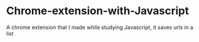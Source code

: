 # Chrome-extension-with-Javascript
A chrome extension that I made while studying Javascript, it saves urls in a list
